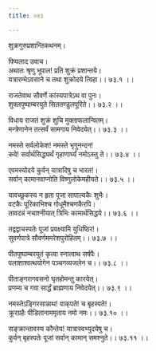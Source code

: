```yaml
---
title: ०७३

---
```

शुक्रगुरुप्रशान्तिकथनम्।  
  
पिप्पलाद उवाच।  
अथातः श्रृणु भूपाल! प्रति शुक्रं प्रशान्तये।  
यत्रारम्भेऽवसाने च तथा शुक्रोदये त्विहा।। ७३.१ ।।  
  
राजतेवाथ सौवर्णे कांस्यपात्रेऽथ वा पुनः।  
शुक्लपुष्पाम्बरयुते सिततण्डुलपूरिते।। ७३.२ ।।  
  
विधाय राजतं शुक्रं शुचि मुक्ताफलान्वितम्।  
मन्त्रेणानेन तत्सर्वं सामगाय निवेदयेत्।। ७३.३ ।।  
  
नमस्ते सर्वलोकेश! नमस्ते भृगुनन्दन!  
कवे! सर्वार्थसिद्ध्यर्थं गृहाणार्घ्यं नमोऽस्तु ते।। ७३.४ ।।  
  
एवमस्योदये कुर्वन् यात्रादिषु च भारत!।  
सर्वान् कामानवाप्नोति विष्णुलोकेमहीयते।। ७३.५ ।।  
  
यावच्छुकस्य न हृता पूजा सापाल्यकैः शुभैः।  
वटकैः पूरिकाभिश्च गोधूमैश्चणकैरपि।  
तावदन्नं नचाश्नीयात् त्रिभिः कामार्थसिद्धये।। ७३.६ ।।  
  
तद्वद्वाचस्पतेः पूजां प्रवक्ष्यामि युधिष्ठिर!।  
सुवर्णपात्रे सौवर्णममरेशपुरोहितम्।। ७३.७ ।।  
  
पीतपुष्पाम्बरयुतं कृत्वा स्नात्वाथ सर्षपैः।  
पलाशाश्वत्थयोगेन पञ्चगव्यजलेन च।। ७३.८ ।।  
  
पीताङ्गरागवसनो घृतहोमन्तु कारयेत्।  
प्रणम्य च गवा सार्द्धं ब्राह्मणाय निवेदयेत्।। ७३.९ ।।  
  
नमस्तेऽङ्गिरसान्नाथ! वाक्‌पते! च बृहस्पते!।  
क्रूरग्रहैः पीडितानाममृताय नमो नमः।। ७३.१० ।।  
  
सङ्क्रान्तावस्य कौन्तेय! यात्रास्वभ्युदयेषु च।  
कुर्वन्‌ बृहस्पतेः पूजां सर्वान्‌ कामान्‌ समश्नुते।। ७३.११ ।।